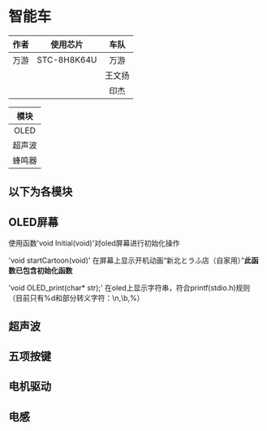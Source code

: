 # 智能车
|作者|使用芯片|车队|
|:---------|:---------:|:--------------:|
|万游|STC-8H8K64U|万游|
|||王文扬|
|||印杰|

|模块|
|:---------:|
|OLED|
|超声波|
|蜂鸣器|


以下为各模块
---

## OLED屏幕

使用函数'void Initial(void)'对oled屏幕进行初始化操作

'void startCartoon(void)'
在屏幕上显示开机动画“新北とラふ店（自家用）”**此函数已包含初始化函数**

'void OLED_print(char* str);'
在oled上显示字符串，符合printf(stdio.h)规则（目前只有%d和部分转义字符：\n,\b,\%）

## 超声波

## 五项按键

## 电机驱动

## 电感
